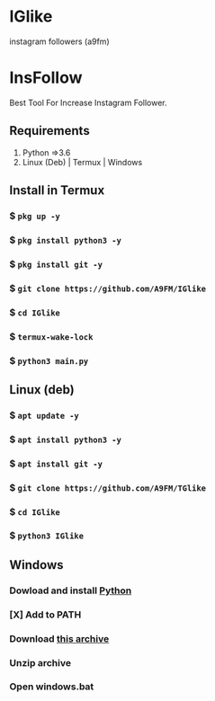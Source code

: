 # IGlike
instagram followers (a9fm)

# InsFollow
Best Tool For Increase Instagram Follower.

## Requirements
1. Python =>3.6
2. Linux (Deb) | Termux | Windows 

## Install in Termux
### $ `pkg up -y`
### $ `pkg install python3 -y`
### $ `pkg install git -y`
### $ `git clone https://github.com/A9FM/IGlike`
### $ `cd IGlike`
### $ `termux-wake-lock`
### $ `python3 main.py`

## Linux (deb)
### $ `apt update -y`
### $ `apt install python3 -y`
### $ `apt install git -y`
### $ `git clone https://github.com/A9FM/TGlike`
### $ `cd IGlike`
### $ `python3 IGlike`

## Windows
### Dowload and install <a href="https://www.python.org/downloads/windows/">Python</a>
### [X] Add to PATH
### Download <a href="https://github.com/A9FM/IGlike/archive/refs/heads/main.zip">this archive</a>
### Unzip archive
### Open windows.bat
